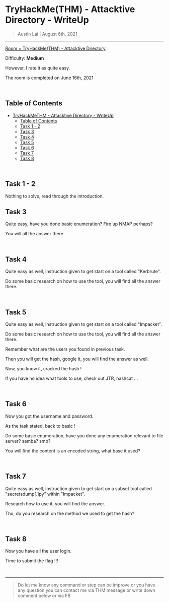 
# TryHackMe(THM) - Attacktive Directory - WriteUp

> Austin Lai | August 6th, 2021

---

<!-- Description -->

[Room = TryHackMe(THM) - Attacktive Directory](https://tryhackme.com/room/attacktivedirectorys)

Difficulty: **Medium**

However, I rate it as quite easy.

The room is completed on June 16th, 2021

<!-- /Description -->

<br />

## Table of Contents

<!-- TOC -->

- [TryHackMeTHM - Attacktive Directory - WriteUp](#tryhackmethm---attacktive-directory---writeup)
    - [Table of Contents](#table-of-contents)
    - [Task 1 - 2](#task-1---2)
    - [Task 3](#task-3)
    - [Task 4](#task-4)
    - [Task 5](#task-5)
    - [Task 6](#task-6)
    - [Task 7](#task-7)
    - [Task 8](#task-8)

<!-- /TOC -->

<br />

## Task 1 - 2

Nothing to solve, read through the introduction.

## Task 3

Quite easy, have  you done basic enumeration? Fire up NMAP perhaps?

You will all the answer there.

<br />

## Task 4

Quite easy as well, instruction given to get start on a tool called "Kerbrute".

Do some basic research on how to use the tool, you will find all the answer there.

<br />

## Task 5

Quite easy as well, instruction given to get start on a tool called "Impacket".

Do some basic research on how to use the tool, you will find all the answer there.

Remember what are the users you found in previous task.

Then you will get the hash, google it, you will find the answer as well.

Now, you know it, cracked the hash !

If you have no idea what tools to use, check out JTR, hashcat ...

<br />

## Task 6

Now you got the username and password.

As the task stated, back to basic !

Do some basic enumeration, have you done any enumeration relevant to file server? samba? smb?

You will find the content is an encoded string, what base it used?

<br />

## Task 7

Quite easy as well, instruction given to get start on a subset tool called "secretsdump[.]py" within "Impacket".

Research how to use it, you will find the answer.

Tho, do you research on the method we used to get the hash?

<br />

## Task 8

Now you have all the user login.

Time to submit the flag !!!

<br />

---

> Do let me know any command or step can be improve or you have any question you can contact me via THM message or write down comment below or via FB




